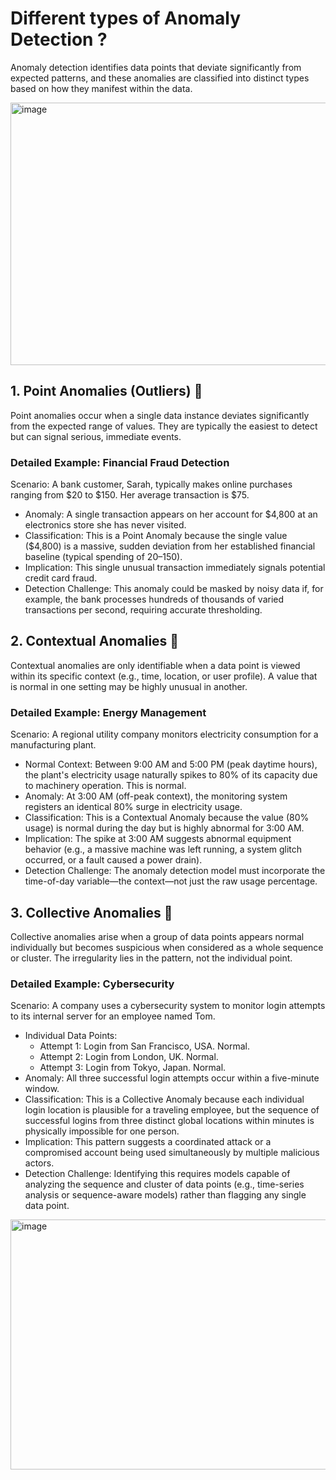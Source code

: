 # Different types of Anomaly Detection ?

Anomaly detection identifies data points that deviate significantly from expected patterns, and these anomalies are classified into distinct types based on how they manifest within the data.

<img width="966" height="420" alt="image" src="https://github.com/user-attachments/assets/c5d93623-d2d2-4400-9033-00bbe55e8077" />

## 1. Point Anomalies (Outliers) 🚨
Point anomalies occur when a single data instance deviates significantly from the expected range of values. They are typically the easiest to detect but can signal serious, immediate events.

### Detailed Example: Financial Fraud Detection
Scenario: A bank customer, Sarah, typically makes online purchases ranging from $20 to $150. Her average transaction is $75.

* Anomaly: A single transaction appears on her account for $4,800 at an electronics store she has never visited.
* Classification: This is a Point Anomaly because the single value ($4,800) is a massive, sudden deviation from her established financial baseline (typical spending of $20–$150).
* Implication: This single unusual transaction immediately signals potential credit card fraud.
* Detection Challenge: This anomaly could be masked by noisy data if, for example, the bank processes hundreds of thousands of varied transactions per second, requiring accurate thresholding.

## 2. Contextual Anomalies 📅
Contextual anomalies are only identifiable when a data point is viewed within its specific context (e.g., time, location, or user profile). A value that is normal in one setting may be highly unusual in another.

### Detailed Example: Energy Management
Scenario: A regional utility company monitors electricity consumption for a manufacturing plant.

* Normal Context: Between 9:00 AM and 5:00 PM (peak daytime hours), the plant's electricity usage naturally spikes to 80% of its capacity due to machinery operation. This is normal.
* Anomaly: At 3:00 AM (off-peak context), the monitoring system registers an identical 80% surge in electricity usage.
* Classification: This is a Contextual Anomaly because the value (80% usage) is normal during the day but is highly abnormal for 3:00 AM.
* Implication: The spike at 3:00 AM suggests abnormal equipment behavior (e.g., a massive machine was left running, a system glitch occurred, or a fault caused a power drain).
* Detection Challenge: The anomaly detection model must incorporate the time-of-day variable—the context—not just the raw usage percentage.

## 3. Collective Anomalies 🧩
Collective anomalies arise when a group of data points appears normal individually but becomes suspicious when considered as a whole sequence or cluster. The irregularity lies in the pattern, not the individual point.

### Detailed Example: Cybersecurity
Scenario: A company uses a cybersecurity system to monitor login attempts to its internal server for an employee named Tom.

* Individual Data Points:
  * Attempt 1: Login from San Francisco, USA. Normal.
  * Attempt 2: Login from London, UK. Normal.
  * Attempt 3: Login from Tokyo, Japan. Normal.
* Anomaly: All three successful login attempts occur within a five-minute window.
* Classification: This is a Collective Anomaly because each individual login location is plausible for a traveling employee, but the sequence of successful logins from three distinct global locations within minutes is physically impossible for one person.
* Implication: This pattern suggests a coordinated attack or a compromised account being used simultaneously by multiple malicious actors.
* Detection Challenge: Identifying this requires models capable of analyzing the sequence and cluster of data points (e.g., time-series analysis or sequence-aware models) rather than flagging any single data point.


<img width="800" height="400" alt="image" src="https://github.com/user-attachments/assets/46cdb89c-a11e-4c60-a480-26b17af57e95" />
